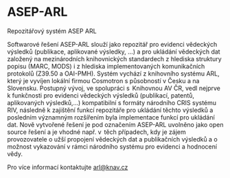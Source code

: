 # ASEP-ARL
Repozitářový systém ASEP ARL

Softwarové řešení ASEP-ARL slouží jako repozitář pro evidenci vědeckých výsledků (publikace, aplikované výsledky, ...) a pro ukládání vědeckých dat založený na mezinárodních knihovnických standardech z hlediska struktury popisu (MARC, MODS) i z hlediska implementovaných komunikačních protokolů (Z39.50 a OAI-PMH). Systém vychází z knihovního systému ARL, který je vyvíjen lokální firmou Cosmotron s působností v Česku a na Slovensku. Postupný vývoj, ve spolupráci s  Knihovnou AV ČR, vedl nejprve k funkčnosti pro evidenci vědeckých výsledků (publikací, patentů, aplikovaných výsledků,…) kompatibilní s formáty národního CRIS systému RIV, následně k zajištění funkcí repozitáře pro ukládání těchto výsledků a posledním významným rozšířením byla implementace funkcí pro ukládání dat. Nově vytvořené řešení je pod označením ASEP-ARL uvolněno jako open source řešení a je vhodné např. v  těch případech, kdy je zájem provozovatele o užší propojení vědeckých dat a publikačních výsledků a o možnost vykazování v rámci národního systému pro evidenci a hodnocení vědy.

Pro více informací kontaktujte arl@knav.cz
